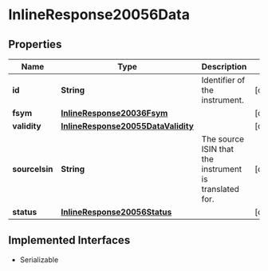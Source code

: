 

# InlineResponse20056Data


## Properties

Name | Type | Description | Notes
------------ | ------------- | ------------- | -------------
**id** | **String** | Identifier of the instrument. |  [optional]
**fsym** | [**InlineResponse20036Fsym**](InlineResponse20036Fsym.md) |  |  [optional]
**validity** | [**InlineResponse20055DataValidity**](InlineResponse20055DataValidity.md) |  |  [optional]
**sourceIsin** | **String** | The source ISIN that the instrument is translated for. |  [optional]
**status** | [**InlineResponse20056Status**](InlineResponse20056Status.md) |  |  [optional]


## Implemented Interfaces

* Serializable



